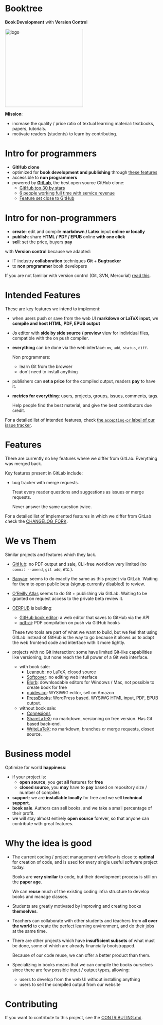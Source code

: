 # Booktree

**Book Development** with **Version Control**

<img alt="logo" src="https://raw.github.com/cirosantilli/booktree/master/public/gitlab_logo.png" width="256"></img>

**Mission**:

- increase the quality / price ratio of textual learning material: textbooks, papers, tutorials.
- motivate readers (students) to learn by contributing.

# Intro for programmers

- **GitHub clone**
- optimized for **book development and publishing** through [these features](#intended-features)
- accessible to **non programmers**
- powered by **[GitLab](https://github.com/gitlabhq/gitlabhq)**, the best open source GitHub clone:
    - [GitHub top 30 by stars](https://github.com/search?p=3&q=stars%3A%3E10000&ref=searchresults&type=Repositories)
    - [6 people working full time with service revenue](https://www.gitlab.com/about/)
    - [Feature set close to GitHub](https://www.gitlab.com/features/)

# Intro for non-programmers

- **create**: edit and compile **markdown / Latex** input **online or locally**
- **publish**: share **HTML / PDF / EPUB** online **with one click**
- **sell**: set the price, buyers **pay**

with **Version control** because we adapted:

- IT industry **collaboration** techniques **Git** + **Bugtracker**
- to **non programmer** book developers

If you are not familiar with version control (Git, SVN, Mercurial) [read this](doc/new-to-source-control.md).

# Intended Features

These are key features we intend to implement:

-   when users push or save from the web UI **markdown or LaTeX input**, we **compile and host HTML, PDF, EPUB output**

-   Js editor with **side by side source / preview** view for individual files, compatible with the on push compiler.

-   **everything** can be done via the web interface: `mv`, `add`, `status`, `diff`.

    Non programmers:

    - learn Git from the browser
    - don't need to install anything

-   publishers can **set a price** for the compiled output, readers **pay** to have it.

-   **metrics for everything**: users, projects, groups, issues, comments, tags.

    Help people find the best material, and give the best contributors due credit.

For a detailed list of intended features, check [the `accepting-pr` label of our issue tracker](https://github.com/cirosantilli/booktree/issues?labels=accepting-pr&page=1&state=open).

# Features

There are currently no key features where we differ from GitLab. Everything was merged back.

Key features present in GitLab include:

-   bug tracker with merge requests.

    Treat every reader questions and suggestions as issues or merge requests.

    Never answer the same question twice.

For a detailed list of implemented features in which we differ from GitLab check the [CHANGELOG_FORK](CHANGELOG_FORK).

# We vs Them

Similar projects and features which they lack.

-   [GitHub](https://github.com): no PDF output and sale, CLI-free workflow very limited (no `commit --amend`, `git add`, etc.).

-   [Banyan](https://banyan.co): seems to do exactly the same as this project via GitLab. Waiting for them to open public beta (signup currently disabled) to review.

-   [O'Reilly Atlas](https://atlas.oreilly.com/) seems to do Git + publishing via GitLab. Waiting to be granted on request access to the private beta review it. 

-   [OERPUB](http://oerpub.org/collaborate) is building:

    - [GitHub book editor](https://github.com/oerpub/github-bookeditor): a web editor that saves to GitHub via the API
    - [pdf-ci](https://github.com/philschatz/pdf-ci): PDF compilation on push via GitHub hooks

    These two tools are part of what we want to build, but we feel that using GitLab instead of GitHub is the way to go because it allows us to adapt the web frontend code and interface with it more tightly.

-   projects with no Git interaction: some have limited Git-like capabilities like versioning, but none reach the full power of a Git web interface.

    -   with book sale:
        - [Leanpub](https://leanpub.com): no LaTeX, closed source
        - [Softcover](https://softcover.io): no editing web interface
        - [Blurb](http://www.blurb.com/company-profile): downloadable editors for Windows / Mac, not possible to create book for free
        - [guides.co](http://www.guides.co): WYSIWIG editor, sell on Amazon
        - [PressBooks](http://pressbooks.com/): WordPress based. WYSIWG HTML input, PDF, EPUB output.
    -   without book sale:
        - [Connexions](http://cnx.org/)
        - [ShareLaTeX](https://www.sharelatex.com): no markdown, versioning on free version. Has Git based back-end.
        - [WriteLaTeX](https://www.writelatex.com): no markdown, branches or merge requests, closed source.

# Business model

Optimize for world **happiness**:
-   if your project is:
    - **open source**, you get **all** features for **free**
    - **closed source**, you **may** have to **pay** based on repository size / number of compiles
-   **support**: we are **installable locally** for free and we sell **technical support**.
-   **book sale**. Authors can sell books, and we take a small percentage of their profit.
-   we will stay almost entirely **open source** forever, so that anyone can contribute with great features.

# Why the idea is good

-   The current coding / project management workflow is close to **optimal** for creation of code, and is used for every single useful software project today.

    Books are **very similar** to code, but their development process is still on the **paper age**.

    We can **reuse** much of the existing coding infra structure to develop books and manage classes.

-   Students are greatly motivated by improving and creating books **themselves**.

-   Teachers can collaborate with other students and teachers from **all over the world** to create the perfect learning environment, and do their jobs at the same time.

-   There are other projects which have **insufficient subsets** of what must be done, some of which are already financially bootstrapped.

    Because of our code reuse, we can offer a better product than them.

-   Specializing in books means that we can compile the books ourselves since there are few possible input / output types, allowing:

    - users to develop from the web UI without installing anything
    - users to sell the compiled output from our website

# Contributing

If you want to contribute to this project, see the [CONTRIBUTING.md](CONTRIBUTING.md).
